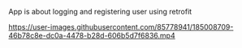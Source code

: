 App is about logging and registering user using retrofit

https://user-images.githubusercontent.com/85778941/185008709-46b78c8e-dc0a-4478-b28d-606b5d7f6836.mp4

